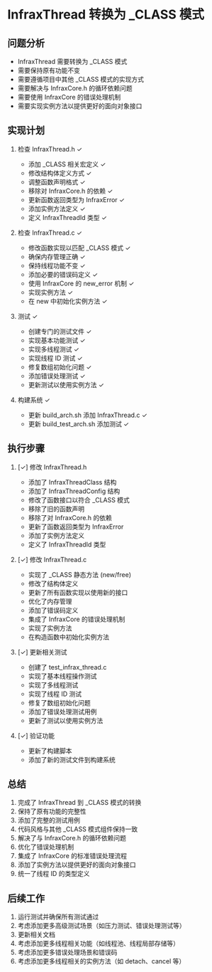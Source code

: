 # InfraxThread 转换为 _CLASS 模式

## 问题分析
- InfraxThread 需要转换为 _CLASS 模式
- 需要保持原有功能不变
- 需要遵循项目中其他 _CLASS 模式的实现方式
- 需要解决与 InfraxCore.h 的循环依赖问题
- 需要使用 InfraxCore 的错误处理机制
- 需要实现实例方法以提供更好的面向对象接口

## 实现计划
1. 检查 InfraxThread.h ✓
   - 添加 _CLASS 相关宏定义 ✓
   - 修改结构体定义方式 ✓
   - 调整函数声明格式 ✓
   - 移除对 InfraxCore.h 的依赖 ✓
   - 更新函数返回类型为 InfraxError ✓
   - 添加实例方法定义 ✓
   - 定义 InfraxThreadId 类型 ✓

2. 检查 InfraxThread.c ✓
   - 修改函数实现以匹配 _CLASS 模式 ✓
   - 确保内存管理正确 ✓
   - 保持线程功能不变 ✓
   - 添加必要的错误码定义 ✓
   - 使用 InfraxCore 的 new_error 机制 ✓
   - 实现实例方法 ✓
   - 在 new 中初始化实例方法 ✓

3. 测试 ✓
   - 创建专门的测试文件 ✓
   - 实现基本功能测试 ✓
   - 实现多线程测试 ✓
   - 实现线程 ID 测试 ✓
   - 修复数组初始化问题 ✓
   - 添加错误处理测试 ✓
   - 更新测试以使用实例方法 ✓

4. 构建系统 ✓
   - 更新 build_arch.sh 添加 InfraxThread.c ✓
   - 更新 build_test_arch.sh 添加测试 ✓

## 执行步骤
1. [✓] 修改 InfraxThread.h
   - 添加了 InfraxThreadClass 结构
   - 添加了 InfraxThreadConfig 结构
   - 修改了函数接口以符合 _CLASS 模式
   - 移除了旧的函数声明
   - 移除了对 InfraxCore.h 的依赖
   - 更新了函数返回类型为 InfraxError
   - 添加了实例方法定义
   - 定义了 InfraxThreadId 类型

2. [✓] 修改 InfraxThread.c
   - 实现了 _CLASS 静态方法 (new/free)
   - 修改了结构体定义
   - 更新了所有函数实现以使用新的接口
   - 优化了内存管理
   - 添加了错误码定义
   - 集成了 InfraxCore 的错误处理机制
   - 实现了实例方法
   - 在构造函数中初始化实例方法

3. [✓] 更新相关测试
   - 创建了 test_infrax_thread.c
   - 实现了基本线程操作测试
   - 实现了多线程测试
   - 实现了线程 ID 测试
   - 修复了数组初始化问题
   - 添加了错误处理测试用例
   - 更新了测试以使用实例方法

4. [✓] 验证功能
   - 更新了构建脚本
   - 添加了新的测试文件到构建系统

## 总结
1. 完成了 InfraxThread 到 _CLASS 模式的转换
2. 保持了原有功能的完整性
3. 添加了完整的测试用例
4. 代码风格与其他 _CLASS 模式组件保持一致
5. 解决了与 InfraxCore.h 的循环依赖问题
6. 优化了错误处理机制
7. 集成了 InfraxCore 的标准错误处理流程
8. 添加了实例方法以提供更好的面向对象接口
9. 统一了线程 ID 的类型定义

## 后续工作
1. 运行测试并确保所有测试通过
2. 考虑添加更多高级测试场景（如压力测试、错误处理测试等）
3. 更新相关文档
4. 考虑添加更多线程相关功能（如线程池、线程局部存储等）
5. 考虑添加更多错误处理场景和错误码
6. 考虑添加更多线程相关的实例方法（如 detach、cancel 等） 